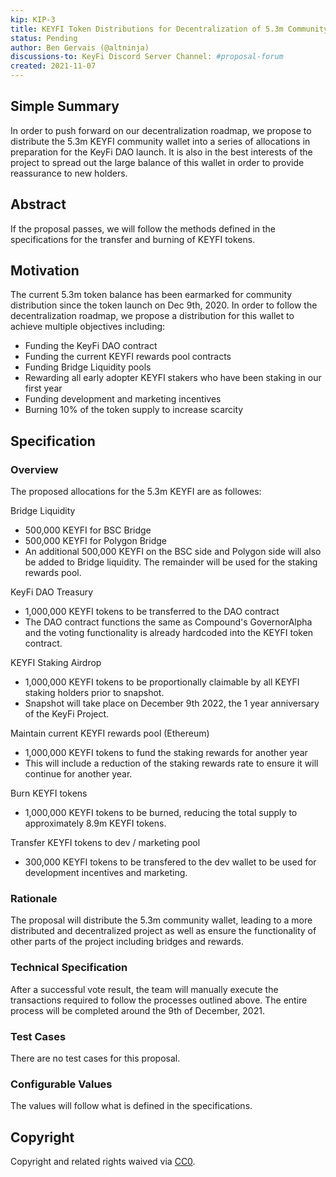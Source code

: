 ```yaml
---
kip: KIP-3
title: KEYFI Token Distributions for Decentralization of 5.3m Community Wallet and DAO initialization
status: Pending
author: Ben Gervais (@altninja)
discussions-to: KeyFi Discord Server Channel: #proposal-forum 
created: 2021-11-07
---
```


## Simple Summary
In order to push forward on our decentralization roadmap, we propose to distribute the 5.3m KEYFI community wallet into a series of allocations in preparation for the KeyFi DAO launch.  It is also in the best interests of the project to spread out the large balance of this wallet in order to provide reassurance to new holders.

## Abstract
If the proposal passes, we will follow the methods defined in the specifications for the transfer and burning of KEYFI tokens.

## Motivation
The current 5.3m token balance has been earmarked for community distribution since the token launch on Dec 9th, 2020.  In order to follow the decentralization roadmap, we propose a distribution for this wallet to achieve multiple objectives including:
* Funding the KeyFi DAO contract
* Funding the current KEYFI rewards pool contracts
* Funding Bridge Liquidity pools
* Rewarding all early adopter KEYFI stakers who have been staking in our first year
* Funding development and marketing incentives
* Burning 10% of the token supply to increase scarcity

## Specification

### Overview
The proposed allocations for the 5.3m KEYFI are as followes:

Bridge Liquidity
* 500,000 KEYFI for BSC Bridge
* 500,000 KEYFI for Polygon Bridge
* An additional 500,000 KEYFI on the BSC side and Polygon side will also be added to Bridge liquidity.  The remainder will be used for the staking rewards pool.

KeyFi DAO Treasury
* 1,000,000 KEYFI tokens to be transferred to the DAO contract
* The DAO contract functions the same as Compound's GovernorAlpha and the voting functionality is already hardcoded into the KEYFI token contract.

KEYFI Staking Airdrop
* 1,000,000 KEYFI tokens to be proportionally claimable by all KEYFI staking holders prior to snapshot.
* Snapshot will take place on December 9th 2022, the 1 year anniversary of the KeyFi Project.

Maintain current KEYFI rewards pool (Ethereum)
* 1,000,000 KEYFI tokens to fund the staking rewards for another year
* This will include a reduction of the staking rewards rate to ensure it will continue for another year.

Burn KEYFI tokens
* 1,000,000 KEYFI tokens to be burned, reducing the total supply to approximately 8.9m KEYFI tokens.

Transfer KEYFI tokens to dev / marketing pool
* 300,000 KEYFI tokens to be transfered to the dev wallet to be used for development incentives and marketing.

### Rationale
The proposal will distribute the 5.3m community wallet, leading to a more distributed and decentralized project as well as ensure the functionality of other parts of the project including bridges and rewards.  

### Technical Specification
After a successful vote result, the team will manually execute the transactions required to follow the processes outlined above.  The entire process will be completed around the 9th of December, 2021.  

### Test Cases
There are no test cases for this proposal.

### Configurable Values
The values will follow what is defined in the specifications.

## Copyright
Copyright and related rights waived via [CC0](https://creativecommons.org/publicdomain/zero/1.0/).
